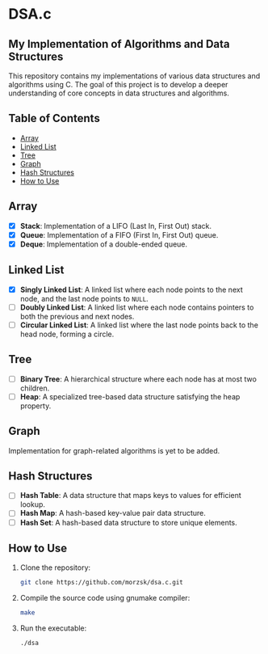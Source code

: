# DSA.c

## My Implementation of Algorithms and Data Structures

This repository contains my implementations of various data structures and algorithms using C. The goal of this project is to develop a deeper understanding of core concepts in data structures and algorithms.

## Table of Contents

- [Array](#array)
- [Linked List](#linked-list)
- [Tree](#tree)
- [Graph](#graph)
- [Hash Structures](#hash-structures)
- [How to Use](#how-to-use)

## Array
- [x] **Stack**: Implementation of a LIFO (Last In, First Out) stack.
- [x] **Queue**: Implementation of a FIFO (First In, First Out) queue.
- [x] **Deque**: Implementation of a double-ended queue.

## Linked List
- [x] **Singly Linked List**: A linked list where each node points to the next node, and the last node points to `NULL`.
- [ ] **Doubly Linked List**: A linked list where each node contains pointers to both the previous and next nodes.
- [ ] **Circular Linked List**: A linked list where the last node points back to the head node, forming a circle.

## Tree
- [ ] **Binary Tree**: A hierarchical structure where each node has at most two children.
- [ ] **Heap**: A specialized tree-based data structure satisfying the heap property.

## Graph

Implementation for graph-related algorithms is yet to be added.

## Hash Structures
- [ ] **Hash Table**: A data structure that maps keys to values for efficient lookup.
- [ ] **Hash Map**: A hash-based key-value pair data structure.
- [ ] **Hash Set**: A hash-based data structure to store unique elements.

## How to Use

1. Clone the repository:
   ```bash
   git clone https://github.com/morzsk/dsa.c.git
   ```
2. Compile the source code using gnumake compiler:
   ```bash
   make
   ```
3. Run the executable:
   ```bash
   ./dsa
   ```
